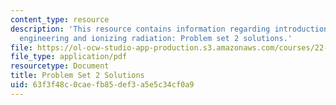```yaml
---
content_type: resource
description: 'This resource contains information regarding introduction to nuclear
  engineering and ionizing radiation: Problem set 2 solutions.'
file: https://ol-ocw-studio-app-production.s3.amazonaws.com/courses/22-01-introduction-to-nuclear-engineering-and-ionizing-radiation-fall-2016/63f3f48c0caefb85def3a5e5c34cf0a9_MIT22_01F16_ProblemSet2Sol.pdf
file_type: application/pdf
resourcetype: Document
title: Problem Set 2 Solutions
uid: 63f3f48c-0cae-fb85-def3-a5e5c34cf0a9
---
```

